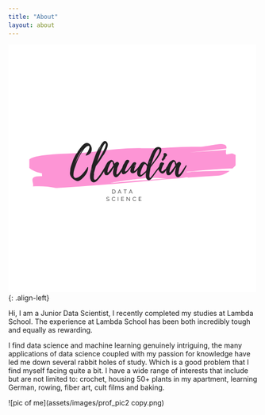 ```yaml
---
title: "About"
layout: about
---
```


![logo](assets/images/brush_logo.png){: .align-left}


Hi, I am a Junior Data Scientist, I recently completed my studies at Lambda School. The experience at Lambda School has 
been both incredibly tough and equally as rewarding.

I find data science and machine learning genuinely intriguing, the many applications of data science coupled with my 
passion for knowledge have led me down several rabbit holes of study. Which is a good problem that I find myself facing 
quite a bit. I have a wide range of interests that include but are not limited to: crochet, housing 50+ plants in my 
apartment, learning German, rowing, fiber art, cult films and baking.



![pic of me](assets/images/prof_pic2 copy.png)


